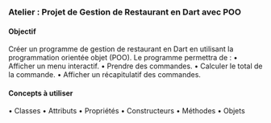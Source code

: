 ### Atelier : Projet de Gestion de Restaurant en Dart avec POO

#### Objectif
Créer un programme de gestion de restaurant en Dart en utilisant la programmation orientée objet (POO). Le programme permettra de :
•	Afficher un menu interactif.
•	Prendre des commandes.
•	Calculer le total de la commande.
•	Afficher un récapitulatif des commandes.
#### Concepts à utiliser
•	Classes
•	Attributs
•	Propriétés
•	Constructeurs
•	Méthodes
•	Objets


